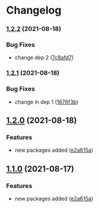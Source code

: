 # Changelog

### [1.2.2](https://www.github.com/AnDeVerin/uni/compare/sun-v1.2.1...sun-v1.2.2) (2021-08-18)


### Bug Fixes

* change dep 2 ([7c8afd7](https://www.github.com/AnDeVerin/uni/commit/7c8afd7299e40a18bca4bfa1b7674794f66a7432))

### [1.2.1](https://www.github.com/AnDeVerin/uni/compare/sun-v1.2.0...sun-v1.2.1) (2021-08-18)


### Bug Fixes

* change in dep 1 ([1676f3b](https://www.github.com/AnDeVerin/uni/commit/1676f3b92825b2c0259ba47de37e7efce6a411a8))

## [1.2.0](https://www.github.com/AnDeVerin/uni/compare/sun-v1.1.0...sun-v1.2.0) (2021-08-18)


### Features

* new packages added ([e2a615a](https://www.github.com/AnDeVerin/uni/commit/e2a615ad0ffa19a6d0259986bbc67cf60b3d7df1))

## [1.1.0](https://www.github.com/AnDeVerin/uni/compare/sun-v1.0.0...sun-v1.1.0) (2021-08-17)


### Features

* new packages added ([e2a615a](https://www.github.com/AnDeVerin/uni/commit/e2a615ad0ffa19a6d0259986bbc67cf60b3d7df1))
